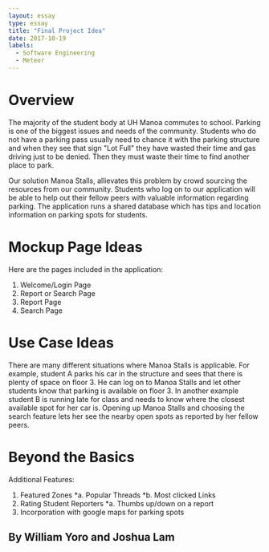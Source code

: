 ```yaml
---
layout: essay
type: essay
title: "Final Project Idea"
date: 2017-10-19
labels:
  - Software Engineering
  - Meteor
---
```

# Overview

The majority of the student body at UH Manoa commutes to school. Parking is one of the biggest issues and needs of the community. Students who do not have a parking pass usually need to chance it with the parking structure and when they see that sign "Lot Full" they have wasted their time and gas driving just to be denied. Then they must waste their time to find another place to park.

Our solution Manoa Stalls, allievates this problem by crowd sourcing the resources from our community. Students who log on to our application will be able to help out their fellow peers with valuable information regarding parking. The application runs a shared database which has tips and location information on parking spots for students. 

# Mockup Page Ideas

Here are the pages included in the application:
1. Welcome/Login Page
2. Report or Search Page
3. Report Page
4. Search Page

# Use Case Ideas

There are many different situations where Manoa Stalls is applicable. For example, student A parks his car in the structure and sees that there is plenty of space on floor 3. He can log on to Manoa Stalls and let other students know that parking is available on floor 3. In another example student B is running late for class and needs to know where the closest available spot for her car is. Opening up Manoa Stalls and choosing the search feature lets her see the nearby open spots as reported by her fellow peers.

# Beyond the Basics

Additional Features:
1. Featured Zones
*a. Popular Threads
*b. Most clicked Links
2. Rating Student Reporters
*a. Thumbs up/down on a report
3. Incorporation with google maps for parking spots

## By William Yoro and Joshua Lam
